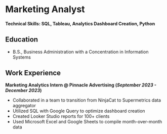 
# Marketing Analyst

#### Technical Skills: SQL, Tableau, Analytics Dashboard Creation, Python

## Education
- B.S., Business Administration with a Concentration in Information Systems

## Work Experience
**Marketing Analytics Intern @ Pinnacle Advertising (_September 2023 - December 2023_)**
  - Collaborated in a team to transition from NinjaCat to Supermetrics data aggregator
  - Utilized SQL with Google Query to optimize dashboard creation
  - Created Looker Studio reports for 100+ clients
  - Used Microsoft Excel and Google Sheets to compile month-over-month data

